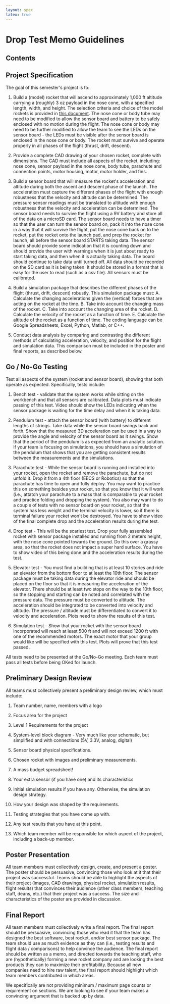 ```yaml
---
layout: spec
latex: true
---
```


# Drop Test Memo Guidelines

## Contents



## Project Specification

The goal of this semester's project is to:

1. Build a (model) rocket that will ascend to approximately 1,000 ft altitude carrying a (roughly) 3 oz payload in the nose cone, with a specified length, width, and height.  The selection criteria and choice of the model rockets is provided in [this document](https://980.engr100.org/labs/rocket-selection).  The nose cone or body tube may need to be modified to allow the sensor board and battery to be safely enclosed with no motion during the flight.  The nose cone or body may need to be further modified to allow the team to see the LEDs on the sensor board - the LEDs must be visible after the sensor board is enclosed in the nose cone or body. The rocket must survive and operate properly in all phases of the flight (thrust, drift, descent).

2. Provide a complete CAD drawing of your chosen rocket, complete with dimensions.  The CAD must include all aspects of the rocket, including: nose cone, sensor payload in the nose cone, body tube, parachute and connection points, motor housing, motor, motor holder, and fins.

3. Build a sensor board that will measure the rocket's acceleration and altitude during both the ascent and descent phase of the launch.  The acceleration must capture the different phases of the flight with enough robustness that the velocity and altitude can be determined.  The pressure sensor readings must be translated to altitude with enough robustness that the velocity and acceleration can be determined.  The sensor board needs to survive the flight using a 9V battery and store all of the data on a microSD card.  The sensor board needs to have a timer so that the user can turn the sensor board on, pack it into the nose cone in a way that it will survive the flight, put the nose cone back on to the rocket, put the rocket onto the launch pad, and prep the rocket for launch, all before the sensor board STARTS taking data.  The sensor board should provide some indication that it is counting down and should provide the user with warnings when it is just about ready to start taking data, and then when it is actually taking data.  The board should continue to take data until turned off.  All data should be recorded on the SD card as it is being taken.  It should be stored in a format that is easy for the user to read (such as a csv file).  All sensors must be calibrated.

4. Build a simulation package that describes the different phases of the flight (thrust, drift, descent) robustly.  This simulation package must:
A. Calculate the changing accelerations given the (vertical) forces that are acting on the rocket at the time.
B. Take into account the changing mass of the rocket.
C. Take into account the changing area of the rocket.
D. Calculate the velocity of the rocket as a function of time.
E. Calculate the altitude of the rocket as a function of time.
The coding language can be Google Spreadsheets, Excel, Python, Matlab, or C++.

5. Conduct data analysis by comparing and contrasting the different methods of calculating acceleration, velocity, and position for the flight and simulation data.  This comparison must be included in the poster and final reports, as described below.

## Go / No-Go Testing

Test all aspects of the system (rocket and sensor board), showing that both operate as expected.  Specifically, tests include:

1. Bench test - validate that the system works while sitting on the workbench and that all sensors are calibrated.  Data plots must indicate passing of this test.  Video should show the LEDs indicating when the sensor package is waiting for the time delay and when it is taking data.

2. Pendulum test - attach the sensor board (with battery) to different lengths of strings.  Take data while the sensor board swings back and forth.  Show that the measured 3D acceleration can be used in a way to provide the angle and velocity of the sensor board as it swings.  Show that the period of the pendulum is as expected from an analytic solution.  If your team is focusing on simulations, you should have a simulation of the pendulum that shows that you are getting consistent results between the measurements and the simulations.

3. Parachute test - While the sensor board is running and installed into your rocket, open the rocket and remove the parachute, but do not unfold it.  Drop it from a 4th floor (EECS or Robotics) so that the parachute has time to open and fully deploy.  You may want to practice this on something besides your rocket, so that you know that it will work (i.e., attatch your parachute to a mass that is comparable to your rocket and practice folding and dropping the system). You also may want to do a couple of tests with no sensor board on your rocket, so that the system has less weight and the terminal velocity is lower, so if there is terminal failure your rocket won't be destroyed. You have to show video of the final complete drop and the acceleration results during the test.

4. Drop test - This will be the scariest test.  Drop your fully assembled rocket with sensor package installed and running from 2 meters height, with the nose cone pointed towards the ground.  Do this over a grassy area, so that the rocket does not impact a super hard surface.  You have to show video of this being done and the acceleration results during the test.

5. Elevator test - You must find a building that is at least 10 stories and ride an elevator from the bottom floor to at least the 10th floor. The sensor package must be taking data during the elevator ride and should be placed on the floor so that it is measuring the acceleration of the elevator.  There should be at least two stops on the way to the 10th floor, so the stopping and starting can be noted and correlated with the pressure data.  The pressure must be converted to altitude.  The acceleration should be integrated to be converted into velocity and altitude.  The pressure / altitude must be differentiated to convert it to velocity and acceleration.  Plots need to show the results of this test.

6. Simulation test - Show that your rocket with the sensor board incorporated will reach at least 500 ft and will not exceed 1200 ft with one of the recommended motors.  The exact motor that your group would like will be specified with this test.  Plots will prove that this test passed.

All tests need to be presented at the Go/No-Go meeting.  Each team must pass all tests before being OKed for launch.

## Preliminary Design Review

All teams must collectively present a preliminary design review, which must include:

1. Team number, name, members with a logo

2. Focus area for the project

3. Level 1 Requirements for the project

4. System-level block diagram - Very much like your schematic, but simplified and with connections (5V, 3.3V, analog, digital)

5. Sensor board physical specifications.

6. Chosen rocket with images and preliminary measurements.

7. A mass budget spreadsheet!

8. Your extra sensor (if you have one) and its characteristics

9. Initial simulation results if you have any.  Otherwise, the simulation design strategy.

10. How your design was shaped by the requirements.

11. Testing strategies that you have come up with.

12. Any test results that you have at this point.

13. Which team member will be responsible for which aspect of the project, including a back-up member.

## Poster Presentation

All team members must collectively design, create, and present a poster.  The poster should be persuasive, convincing those who look at it that their project was successful. Teams should be able to highlight the aspects of their project (images, CAD drawings, physical rocket, simulation results, flight results) that convinces their audience (other class members, teaching staff, deans, etc.) that their project was a success.  The size and characteristics of the poster are provided in discussion.

## Final Report

All team members must collectively write a final report.  The final report should be persuasive, convincing those who read it that the team has designed the best software, best rocket, and/or best sensor package. The team should use as much evidence as they can (i.e., testing results and flight data / comparisons) to help convince the audience.  The final report should be written as a memo, and directed towards the teaching staff, who are (hypothetically) forming a new rocket company and are looking the best products they can to maximize their profitability.  Because all new companies need to hire raw talent, the final report should highlight which team members contributed in which areas.

We specifically are not providing minimum / maximum page counts or requirement on sections.  We are looking to see if your team makes a convincing argument that is backed up by data. 


